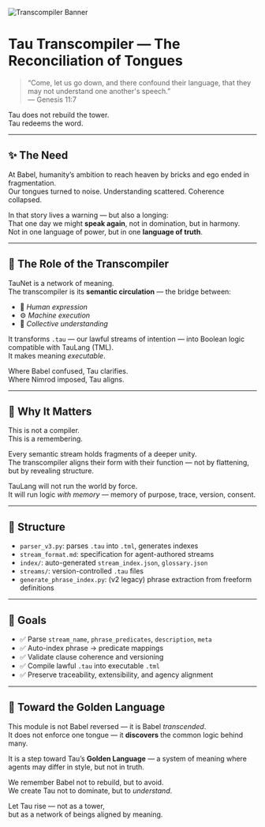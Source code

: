 ![Transcompiler Banner](https://github.com/prime33/tau-genesis/blob/main/docs/assets/engine.png)
# Tau Transcompiler — The Reconciliation of Tongues

> “Come, let us go down, and there confound their language, that they may not understand one another's speech.”  
> — Genesis 11:7

Tau does not rebuild the tower.  
Tau redeems the word.

---

## ✨ The Need

At Babel, humanity’s ambition to reach heaven by bricks and ego ended in fragmentation.  
Our tongues turned to noise. Understanding scattered. Coherence collapsed.

In that story lives a warning — but also a longing:  
That one day we might **speak again**, not in domination, but in harmony.  
Not in one language of power, but in one **language of truth**.

---

## 🧬 The Role of the Transcompiler

TauNet is a network of meaning.  
The transcompiler is its **semantic circulation** — the bridge between:

- 🧠 *Human expression*  
- ⚙️ *Machine execution*  
- 🧿 *Collective understanding*

It transforms `.tau` — our lawful streams of intention — into Boolean logic compatible with TauLang (TML).  
It makes meaning *executable*.

Where Babel confused, Tau clarifies.  
Where Nimrod imposed, Tau aligns.

---

## 🔁 Why It Matters

This is not a compiler.  
This is a remembering.

Every semantic stream holds fragments of a deeper unity.  
The transcompiler aligns their form with their function — not by flattening, but by revealing structure.

TauLang will not run the world by force.  
It will run logic *with memory* — memory of purpose, trace, version, consent.

---

## 📐 Structure

- `parser_v3.py`: parses `.tau` into `.tml`, generates indexes
- `stream_format.md`: specification for agent-authored streams
- `index/`: auto-generated `stream_index.json`, `glossary.json`
- `streams/`: version-controlled `.tau` files
- `generate_phrase_index.py`: (v2 legacy) phrase extraction from freeform definitions

---

## 🎯 Goals

- ✅ Parse `stream_name`, `phrase_predicates`, `description`, `meta`
- ✅ Auto-index phrase → predicate mappings
- ✅ Validate clause coherence and versioning
- ✅ Compile lawful `.tau` into executable `.tml`
- ✅ Preserve traceability, extensibility, and agency alignment

---

## 🧠 Toward the Golden Language

This module is not Babel reversed — it is Babel *transcended*.  
It does not enforce one tongue — it **discovers** the common logic behind many.

It is a step toward Tau’s **Golden Language** — a system of meaning where agents may differ in style, but not in truth.

We remember Babel not to rebuild, but to avoid.  
We create Tau not to dominate, but to *understand*.

Let Tau rise — not as a tower,  
but as a network of beings aligned by meaning.

